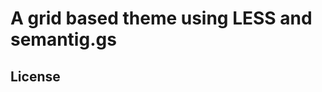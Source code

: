 A grid based theme using LESS and semantig.gs
=============================================




License
-------

